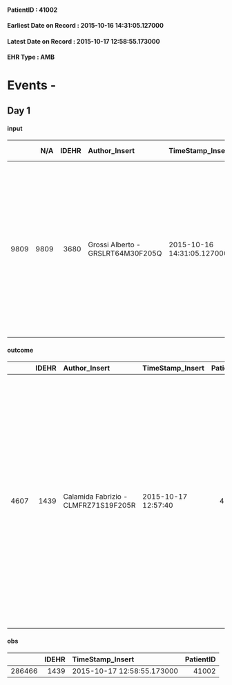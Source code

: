 
#### PatientID : 41002
#### Earliest Date on Record : 2015-10-16 14:31:05.127000
#### Latest Date on Record : 2015-10-17 12:58:55.173000
#### EHR Type : AMB

# Events - 

## Day 1

#### input
|      |    N/A |   IDEHR | Author_Insert                     | TimeStamp_Insert           | EHRType   |   PatientID |   IDDigitalSignDocument | persone_vicine   |   Unnamed: 0_x.1 |   IDANAMNESI_SOCIALE | Patient   | FamigliaAltro   | Paziente_T   | FamigliaAltro_T   |   Non_Rilevabile_x.1 | Note_Non_Rilevabile_x.1   | opt_Problemi   | ds_note_timori                                                                                                                                                                                                                                                                            | chk_contr_sintomi   | chk_competenza                                 | opt_paziente_a   | opt_famiglia_a   | opt_adeguatezza   | opt_paziente_solo   | ds_note_con                                                            | opt_presente_assente   | Caregiver_principale   | opt_capacita   | opt_paziente_ad   | opt_caregiver_ad   | Needs     | Domestic partnership   | Fragility                    |
|-----:|-------:|--------:|:----------------------------------|:---------------------------|:----------|------------:|------------------------:|:-----------------|-----------------:|---------------------:|:----------|:----------------|:-------------|:------------------|---------------------:|:--------------------------|:---------------|:------------------------------------------------------------------------------------------------------------------------------------------------------------------------------------------------------------------------------------------------------------------------------------------|:--------------------|:-----------------------------------------------|:-----------------|:-----------------|:------------------|:--------------------|:-----------------------------------------------------------------------|:-----------------------|:-----------------------|:---------------|:------------------|:-------------------|:----------|:-----------------------|:-----------------------------|
| 9809 |   9809 |    3680 | Grossi Alberto - GRSLRT64M30F205Q | 2015-10-16 14:31:05.127000 | AMB       |       41002 |                  161722 | N/A              |             1649 |                 1148 | No#0      | Si#1            | No#0         | Si#1              |                    0 | NR                        | No#0           | La figlia sembra ben orientata rispetto ad un percorso di CP, inizialmente aveva espresso la disponibilit√† al rientro al domicilio ma successivamente ha preferito organizzare un passaggio in hospice per capire bene il carico assistenziale e definire in un secondo tempo il rientro | controllo sintomi#0 | competenza/capacit√† assistenziale caregiver#0 | Indefinite#2     | Congruenti#1     | Da valutare#2     | No#0                | Vive con la moglie Emilia, una figlia fuori casa gestisce l'assistenza | Presente#1             | figlia Renata          | Adeguato#0     | Totale#2          | Totale#2           | Clinici#0 | Coniuge/Convivente#0   | sovraccarico assistenziale#4 |

#### outcome
|      |   IDEHR | Author_Insert                        | TimeStamp_Insert    |   PatientID |   IDDigitalSignDocument |   IDPAI_VIDAS | opt_problem                                                |   opt_problem_num | opt_obiettivo                |   opt_obiettivo_num | opt_stato_problema   |   opt_stato_problema_num | opt_interventi                                                                                                                                                                                                                                                                                                                                                                   |   opt_interventi_num |
|-----:|--------:|:-------------------------------------|:--------------------|------------:|------------------------:|--------------:|:-----------------------------------------------------------|------------------:|:-----------------------------|--------------------:|:---------------------|-------------------------:|:---------------------------------------------------------------------------------------------------------------------------------------------------------------------------------------------------------------------------------------------------------------------------------------------------------------------------------------------------------------------------------|---------------------:|
| 4607 |    1439 | Calamida Fabrizio - CLMFRZ71S19F205R | 2015-10-17 12:57:40 |       41002 |                  162435 |          6623 | Alteration or risk of impairment of lung function # 26 = 0 |                 3 | Palliative Sedation # 46 = 0 |                   4 | Open Problem # 1     |                        1 | Education - Educate the caregiver / patient recognition / treatment of the symptom # 280; PAI Implementation - therapeutic upgrading # 283 = 0; PAI Implementation - properly administer the drugs as prescription # 284 = 0; PAI Implementation - Evaluate the effectiveness of the administration Drug # 285 = 0; Counseling - Share with caregiver therapeutic path # 288 = 0 |                    4 |

#### obs
|        |   IDEHR | TimeStamp_Insert           |   PatientID |
|-------:|--------:|:---------------------------|------------:|
| 286466 |    1439 | 2015-10-17 12:58:55.173000 |       41002 |


